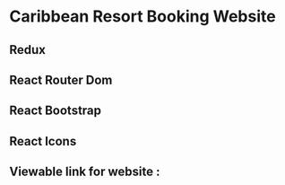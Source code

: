# Caribbean Resort Booking Website

## Redux

## React Router Dom

## React Bootstrap

## React Icons

## Viewable link for website :
